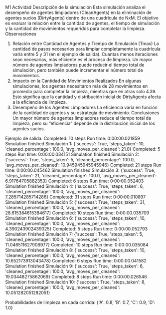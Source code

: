 M1 Actividad
Descripción de la simulación
Esta simulación analiza el desempeño de agentes limpiadores (CleanAgents) en la eliminación de agentes sucios (DirtyAgents) dentro de una cuadrícula de NxM. El objetivo es evaluar la relación entre la cantidad de agentes, el tiempo de simulación y la cantidad de movimientos requeridos para completar la limpieza.
Observaciones 
1. Relación entre Cantidad de Agentes y Tiempo de Simulación (Tmax)
La cantidad de pasos necesarios para limpiar completamente la cuadrícula varía entre 5 y 31 (en el ejemplo de salida).
Cuantas menos iteraciones sean necesarias, más eficiente es el proceso de limpieza.
Un mayor número de agentes limpiadores puede reducir el tiempo total de simulación, pero también puede incrementar el número total de movimientos.
2. Impacto en la Cantidad de Movimientos Realizados
En algunas simulaciones, los agentes necesitaron más de 28 movimientos en promedio para completar la limpieza, mientras que en otras solo 4.39. Esto significa que la cantidad y distribución inicial de DirtyAgents afecta a la eficiencia de limpieza. 
3. Desempeño de los Agentes Limpiadores
La eficiencia varía en función de la cantidad de agentes y su estrategia de movimiento.
Conclusiones
Un mayor número de agentes limpiadores reduce el tiempo total de limpieza, pero su “eficiencia” depende de la distribución inicial de los agentes sucios.







Ejemplo de salida: 
Completed: 10 steps
Run time: 0:00:00.021859
Simulation finished
Simulación 1: {'success': True, 'steps_taken': 10, 'cleaned_percentage': 100.0, 'avg_moves_per_cleaned': 21.0}
Completed: 5 steps
Run time: 0:00:00.034151
Simulation finished
Simulación 2: {'success': True, 'steps_taken': 5, 'cleaned_percentage': 100.0, 'avg_moves_per_cleaned': 10.945945945945946}
Completed: 21 steps
Run time: 0:00:00.045462
Simulation finished
Simulación 3: {'success': True, 'steps_taken': 21, 'cleaned_percentage': 100.0, 'avg_moves_per_cleaned': 6.91764705882353}
Completed: 6 steps
Run time: 0:00:00.052403
Simulation finished
Simulación 4: {'success': True, 'steps_taken': 6, 'cleaned_percentage': 100.0, 'avg_moves_per_cleaned': 7.285714285714286}
Completed: 31 steps
Run time: 0:00:00.010897
Simulation finished
Simulación 5: {'success': True, 'steps_taken': 31, 'cleaned_percentage': 100.0, 'avg_moves_per_cleaned': 28.615384615384617}
Completed: 10 steps
Run time: 0:00:00.035709
Simulation finished
Simulación 6: {'success': True, 'steps_taken': 10, 'cleaned_percentage': 100.0, 'avg_moves_per_cleaned': 4.390243902439025}
Completed: 5 steps
Run time: 0:00:00.052793
Simulation finished
Simulación 7: {'success': True, 'steps_taken': 5, 'cleaned_percentage': 100.0, 'avg_moves_per_cleaned': 11.046511627906977}
Completed: 10 steps
Run time: 0:00:00.035084
Simulation finished
Simulación 8: {'success': True, 'steps_taken': 10, 'cleaned_percentage': 100.0, 'avg_moves_per_cleaned': 10.652173913043478}
Completed: 6 steps
Run time: 0:00:00.041582
Simulation finished
Simulación 9: {'success': True, 'steps_taken': 6, 'cleaned_percentage': 100.0, 'avg_moves_per_cleaned': 19.03448275862069}
Completed: 8 steps
Run time: 0:00:00.026546
Simulation finished
Simulación 10: {'success': True, 'steps_taken': 8, 'cleaned_percentage': 100.0, 'avg_moves_per_cleaned': 10.051282051282051}

Probabilidades de limpieza en cada corrida:
{'A': 0.8, 'B': 0.7, 'C': 0.9, 'D': 1.0}



